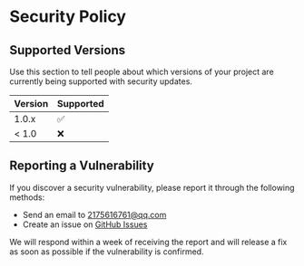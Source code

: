 # Security Policy

## Supported Versions

Use this section to tell people about which versions of your project are
currently being supported with security updates.

| Version | Supported          |
| ------- | ------------------ |
| 1.0.x   | :white_check_mark: |
| < 1.0   | :x:                |

## Reporting a Vulnerability

If you discover a security vulnerability, please report it through the following methods:

- Send an email to [2175616761@qq.com](mailto:2175616761@qq.com)
- Create an issue on [GitHub Issues](https://github.com/King-sj/KBlog/issues)

We will respond within a week of receiving the report and will release a fix as soon as possible if the vulnerability is confirmed.
